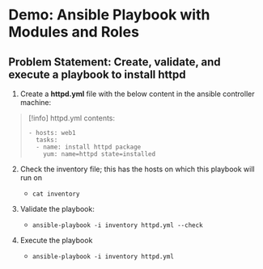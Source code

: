 # Demo: Ansible Playbook with Modules and Roles

## Problem Statement: Create, validate, and execute a playbook to install httpd

1. Create a **httpd.yml** file with the below content in the ansible controller machine:
> [!info] httpd.yml contents:
> ```
> - hosts: web1
>   tasks: 
>   - name: install httpd package
>     yum: name=httpd state=installed

2. Check the inventory file; this has the hosts on which this  playbook will run on
	- `cat inventory`

3. Validate the playbook:
	- `ansible-playbook -i inventory httpd.yml --check`

4. Execute the playbook
	- `ansible-playbook -i inventory httpd.yml`
